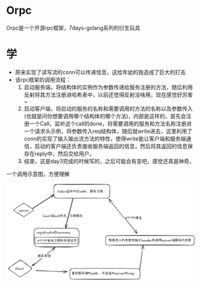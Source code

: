 # Orpc
 Orpc是一个开源rpc框架，7days-golang系列的衍生玩具

# 学
- 原来实现了读写流的conn可以传递信息，这给年幼的我造成了巨大的打击
- 该rpc框架的调用流程：
  1. 启动服务端，将结构体的实例作为参数传递给服务注册的方法，随后利用反射将其方法注册进哈希表中，以前还觉得反射没啥用，现在感觉好厉害~
  2. 启动客户端，将启动的服务的名称和需要调用的方法的名称以及参数传入(也就是问你想要调用哪个结构体的哪个方法)，内部是这样的，首先会注册一个Call，监听这个call的done，将需要调用的服务和方法名称注册进一个请求头示例，将参数传入req结构体，随后就write进去，这里利用了conn的实现了输入输出流方法的特性，使得write能让客户端和服务端通信，启动的客户端还负责接收服务端返回的信息，然后将其返回的信息保存在reply中，然后交给用户。
  3. 结束，这是day3完成的时候写的，之后可能会有变吧，感觉还真是神奇。



一个调用示意图，方便理解

![test](.\assets\png1.png)
